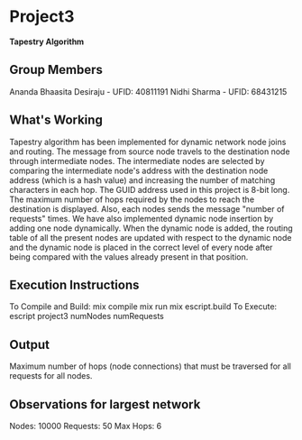 # Project3

**Tapestry Algorithm**

## Group Members
Ananda Bhaasita Desiraju - UFID: 40811191
Nidhi Sharma - UFID: 68431215

## What's Working
Tapestry algorithm has been implemented for dynamic network node joins and routing.
The message from source node travels to the destination node through intermediate nodes. The intermediate nodes are selected by comparing the intermediate node's address with the destination node address (which is a hash value) and increasing the number of matching characters in each hop. The GUID address used in this project is 8-bit long. The maximum number of hops required by the nodes to reach the destination is displayed. Also, each nodes sends the message "number of requests" times.
We have also implemented dynamic node insertion by adding one node dynamically. When the dynamic node is added, the routing table of all the present nodes are updated with respect to the dynamic node and the dynamic node is placed in the correct level of every node after being compared with the values already present in that position.

## Execution Instructions
To Compile and Build:
mix compile 
mix run
mix escript.build
To Execute:
escript project3 numNodes numRequests

## Output
Maximum number of hops (node connections) that must be traversed for all requests for all nodes.

## Observations for largest network
Nodes: 10000
Requests: 50
Max Hops: 6